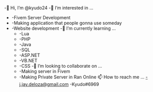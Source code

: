   -👋 Hi, I’m @kyudo24
  -👀 I’m interested in ...
-   -Fivem Server Development
-   -Making application that people gonna use someday
-   -Website development
   -🌱 I’m currently learning ...
    -   -Lua
    -   -PHP
    -   -Java
    -   -SQL
    -   -ASP.NET
    -   -VB.NET
    -   -CSS
  -💞️ I’m looking to collaborate on ...
    -   -Making server in Fivem
    -   -Making Private Server in Ran Online
📫 How to reach me ...
    -j.jay.deloza@gmail.com
     -Kyudo#6969
<!---
kyudo24/kyudo24 is a ✨ special ✨ repository because its `README.md` (this file) appears on your GitHub profile.
You can click the Preview link to take a look at your changes.
--->
